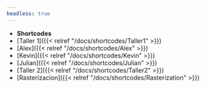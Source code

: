 ```yaml
---
headless: true
---
```


- **Shortcodes**
- [Taller 1]({{< relref "/docs/shortcodes/Taller1" >}})
- [Alex]({{< relref "/docs/shortcodes/Alex" >}})
- [Kevin]({{< relref "/docs/shortcodes/Kevin" >}})
- [Julian]({{< relref "/docs/shortcodes/Julian" >}})
- [Taller 2]({{< relref "/docs/shortcodes/Taller2" >}})
- [Rasterizacion]({{< relref "/docs/shortcodes/Rasterization" >}})
<br />
